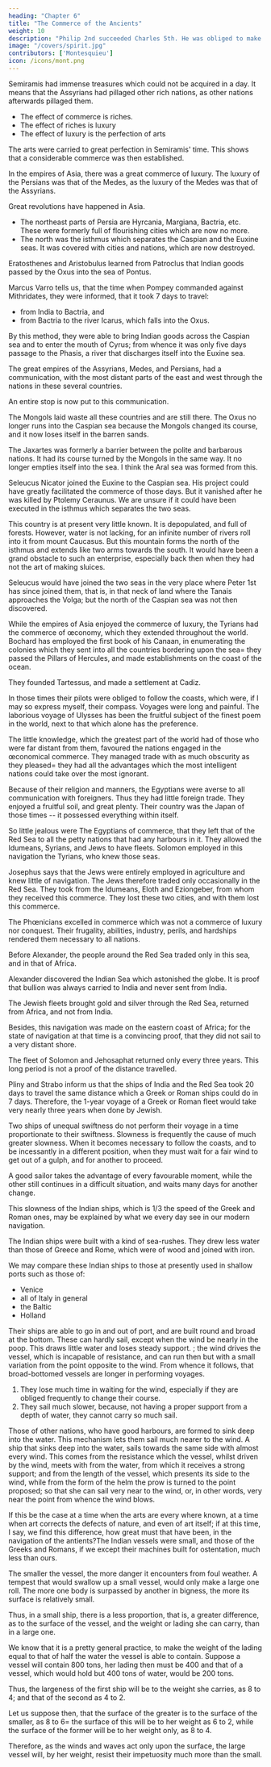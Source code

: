 ```yaml
---
heading: "Chapter 6"
title: "The Commerce of the Ancients"
weight: 10
description: "Philip 2nd succeeded Charles 5th. He was obliged to make the celebrated bankruptcy known to all the world"
image: "/covers/spirit.jpg"
contributors: ['Montesquieu']
icon: /icons/mont.png
---
```





Semiramis had immense treasures which could not be acquired in a day. It means that the Assyrians had pillaged other rich nations, as other nations afterwards pillaged them.

- The effect of commerce is riches.
- The effect of riches is luxury
- The effect of luxury is the perfection of arts

The arts were carried to great perfection in Semiramis' time. This shows that a considerable commerce was then established.

In the empires of Asia, there was a great commerce of luxury. The luxury of the Persians was that of the Medes, as the luxury of the Medes was that of the Assyrians.

<!-- The history of luxury would make a fine part of that of commerce. -->

Great revolutions have happened in Asia. 
- The northeast parts of Persia are Hyrcania, Margiana, Bactria, etc. These were formerly full of flourishing cities which are now no more.
- The north was the isthmus which separates the Caspian and the Euxine seas. It was covered with cities and nations, which are now destroyed.

Eratosthenes and Aristobulus learned from Patroclus that Indian goods passed by the Oxus into the sea of Pontus.

Marcus Varro tells us, that the time when Pompey commanded against Mithridates, they were informed, that it took 7 days to travel:
- from India to Bactria, and
- from Bactria to the river Icarus, which falls into the Oxus.

By this method, they were able to bring Indian goods across the Caspian sea and to enter the mouth of Cyrus; from whence it was only five days passage to the Phasis, a river that discharges itself into the Euxine sea.

The great empires of the Assyrians, Medes, and Persians, had a communication, with the most distant parts of the east and west through the nations in these several countries.

An entire stop is now put to this communication.

The Mongols laid waste all these countries and are still there. The Oxus no longer runs into the Caspian sea because the Mongols changed its course, and it now loses itself in the barren sands.

The Jaxartes was formerly a barrier between the polite and barbarous nations. It had its course turned by the Mongols in the same way. It no longer empties itself into the sea. I think the Aral sea was formed from this.

Seleucus Nicator joined the Euxine to the Caspian sea. His project could have greatly facilitated the commerce of those days. But it vanished after he was killed by Ptolemy Ceraunus. We are unsure if it could have been executed in the isthmus which separates the two seas.

This country is at present very little known. It is depopulated, and full of forests. However, water is not lacking, for an infinite number of rivers roll into it from mount Caucasus. But this mountain forms the north of the isthmus and extends like two arms towards the south. It would have been a grand obstacle to such an enterprise, especially back then when they had not the art of making sluices.

Seleucus would have joined the two seas in the very place where Peter 1st has since joined them, that is, in that neck of land where the Tanais approaches the Volga; but the north of the Caspian sea was not then discovered.

While the empires of Asia enjoyed the commerce of luxury, the Tyrians had the commerce of œconomy, which they extended throughout the world. Bochard has employed the first book of his Canaan, in enumerating the colonies which they sent into all the countries bordering upon the sea= they passed the Pillars of Hercules, and made establishments  on the coast of the ocean.

They founded Tartessus, and made a settlement at Cadiz.

In those times their pilots were obliged to follow the coasts, which were, if I may so express myself, their compass. Voyages were long and painful. The laborious voyage of Ulysses has been the fruitful subject of the finest poem in the world, next to that which alone has the preference.

The little knowledge, which the greatest part of the world had of those who were far distant from them, favoured the nations engaged in the œconomical commerce. They managed trade with as much obscurity as they pleased= they had all the advantages which the most intelligent nations could take over the most ignorant.

Because of their religion and manners, the Egyptians were averse to all communication with foreigners. Thus they had little foreign trade. They enjoyed a fruitful soil, and great plenty. Their country was the Japan of those times -- it possessed everything within itself.

So little jealous were The Egyptians of commerce, that they left that of the Red Sea to all the petty nations that had any harbours in it. They allowed the Idumeans, Syrians, and Jews to have fleets. Solomon employed in this navigation the Tyrians, who knew those seas.

Josephus says that the Jews were entirely employed in agriculture and knew little of navigation. The Jews therefore traded only occasionally in the Red Sea. They took from the Idumeans, Eloth and Eziongeber, from whom they received this commerce. They lost these two cities, and with them lost this commerce.

The Phœnicians excelled in commerce which was not a commerce of luxury nor conquest. Their frugality, abilities, industry, perils, and hardships rendered them necessary to all nations.

Before Alexander, the people around the Red Sea traded only in this sea, and in that of Africa. 

Alexander discovered the Indian Sea which astonished the globe. It is proof that bullion was always carried to India and never sent from India.  

The Jewish fleets brought gold and silver through the Red Sea, returned from Africa, and not from India.

Besides, this navigation was made on the eastern coast of Africa; for the state of navigation at that time is a convincing proof, that they did not sail to a very distant shore. 

The fleet of Solomon and Jehosaphat returned only every three years. This long period is not a proof of the distance travelled.

Pliny and Strabo inform us that the ships of India and the Red Sea took 20 days to travel the same distance which a Greek or Roman ships could do in 7 days. Therefore, the 1-year voyage of a Greek or Roman fleet would take very nearly three years when done by Jewish. <!--  performed by those of Solomon. -->

Two ships of unequal swiftness do not perform their voyage in a time proportionate to their swiftness. Slowness is frequently the cause of much greater slowness. When it becomes necessary to follow the coasts, and to be incessantly in a different position, when they must wait for a fair wind to get out of a gulph, and for another to proceed.

A good sailor takes the advantage of every favourable moment, while the other still continues in a difficult situation, and waits many days for another change.

This slowness of the Indian ships, which is 1/3 the speed of the Greek and Roman ones, may be explained by what we every day see in our modern navigation.

The Indian ships were built with a kind of sea-rushes. They drew less water than those of Greece and Rome, which were of wood and joined with iron.

We may compare these Indian ships to those at presently used in shallow ports such as those of:
- Venice
- all of Italy in general
- the Baltic
- Holland

Their ships are able to go in and out of port, and are built round and broad at the bottom. These can hardly sail, except when the wind be nearly in the poop. This draws little water and loses steady support. ; the wind drives the vessel, which is incapable of resistance, and can run then but with a small variation from the point opposite to the wind. From whence it follows, that broad-bottomed vessels are longer in performing voyages.

1. They lose much time in waiting for the wind, especially if they are obliged frequently to change their course.
2. They sail much slower, because, not having a proper support from a depth of water, they cannot carry so much sail. 

Those of other nations, who have good harbours, are formed to sink deep into the water. This mechanism lets them sail much nearer to the wind. A ship that sinks deep into the water, sails towards the same side with almost every wind. This comes from the resistance which the vessel, whilst driven by the wind, meets with from the water, from which it receives a strong support; and from the length of the vessel, which presents its side to the wind, while from the form of the helm the prow is turned to the point proposed; so that she can sail very near to the wind, or, in other words, very near the point from whence the wind blows. 


If this be the case at a time when the arts are every where known, at a time when art corrects the defects of nature, and even of art itself; if at this time, I say, we find this difference, how great must that have been, in the navigation of the antients?The Indian vessels were small, and those of the Greeks and Romans, if we except their machines built for ostentation, much less than ours.

The smaller the vessel, the more danger it encounters from foul weather. A tempest that would swallow up a small vessel, would only make a large one roll.
The more one body is surpassed by another in bigness, the more its surface is relatively small.

Thus, in a small ship, there is a less proportion, that is, a greater difference, as to the surface of the vessel, and the weight or lading she can carry, than in a large one. 

We know that it is a pretty general practice, to make the weight of the lading equal to that of half the water the vessel is able to contain. Suppose a vessel will contain 800 tons, her lading then must be 400 and that of a vessel, which would hold but 400 tons of water, would be 200 tons. 

Thus, the largeness of the first ship will be to the weight she carries, as 8 to 4; and that of the second as 4 to 2. 

Let us suppose then, that the surface of the greater is to the surface of the smaller, as 8 to 6= the surface of this will be to her weight as 6 to 2, while the surface of the former will be to her   weight only, as 8 to 4. 

Therefore, as the winds and waves act only upon the surface, the large vessel will, by her weight, resist their impetuosity much more than the small.
